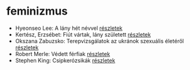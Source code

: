 # feminizmus

- Hyeonseo Lee: A lány hét névvel [részletek](../_details/Hyeonseo%20Lee.md#id_988)
- Kertész, Erzsébet: Fiút vártak, lány született [részletek](../_details/Kert%C3%A9sz%2C%20Erzs%C3%A9bet.md#id_1418)
- Okszana Zabuzsko: Terepvizsgálatok az ukránok szexuális életéről [részletek](../_details/Okszana%20Zabuzsko.md#id_468)
- Robert Merle: Védett férfiak [részletek](../_details/Robert%20Merle.md#id_340)
- Stephen King: Csipkerózsikák [részletek](../_details/Stephen%20King.md#id_1204)